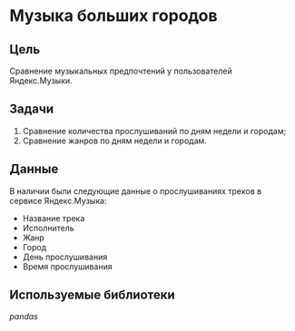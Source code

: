 # Музыка больших городов

## Цель

Cравнение музыкальных предпочтений у пользователей Яндекс.Музыки.

## Задачи

1. Сравнение количества прослушиваний по дням недели и городам;
2. Сравнение жанров по дням недели и городам.

## Данные

В наличии были следующие данные о прослушиваниях треков в сервисе Яндекс.Музыка:
- Название трека
- Исполнитель
- Жанр
- Город
- День прослушивания
- Время прослушивания

## Используемые библиотеки
*pandas*

